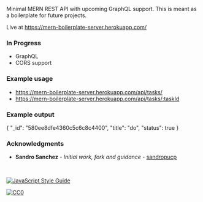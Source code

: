 Minimal MERN REST API with upcoming GraphQL support. This is meant as a boilerplate for future projects.

Live at https://mern-boilerplate-server.herokuapp.com/

### In Progress
* GraphQL
* CORS support

### Example usage
* https://mern-boilerplate-server.herokuapp.com/api/tasks/
* https://mern-boilerplate-server.herokuapp.com/api/tasks/:taskId

### Example output
{
  "_id": "580ee8dfe4360c5c6c8c4400",
  "title": "do",
  "status": true
}

### Acknowledgments
* **Sandro Sanchez** - *Initial work, fork and guidance* - [sandropucp](https://github.com/sandropucp)

<br>

[![JavaScript Style Guide](https://cdn.rawgit.com/feross/standard/master/badge.svg)](https://github.com/feross/standard)

<a rel="license" href="http://creativecommons.org/publicdomain/zero/1.0/">
  <img src="http://i.creativecommons.org/p/zero/1.0/88x31.png" style="border-style: none;" alt="CC0" />
</a>
